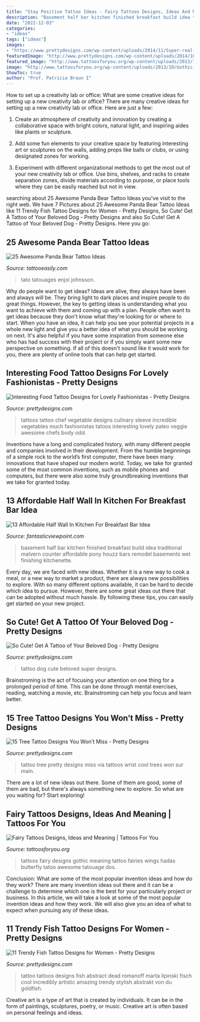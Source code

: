 ```yaml
---
title: "Stay Positive Tattoo Ideas - Fairy Tattoos Designs, Ideas And Meaning"
description: "Basement half bar kitchen finished breakfast build idea traditional malvern counter affordable pony houzz bars remodel basements wet finishing kitchenette"
date: "2022-12-03"
categories:
- "ideas"
tags: ["ideas"]
images:
- "https://www.prettydesigns.com/wp-content/uploads/2014/11/Super-real-Dog-Tattoo.jpg"
featuredImage: "http://www.prettydesigns.com/wp-content/uploads/2014/10/Vegetable-Tattoos.jpg"
featured_image: "http://www.tattoosforyou.org/wp-content/uploads/2013/10/Gothic-Fairy-Tattoos-For-Women.jpg"
image: "http://www.tattoosforyou.org/wp-content/uploads/2013/10/Gothic-Fairy-Tattoos-For-Women.jpg"
ShowToc: true
author: "Prof. Patricia Braun I"
---
```



How to set up a creativity lab or office: What are some creative ideas for setting up a new creativity lab or office?
There are many creative ideas for setting up a new creativity lab or office. Here are just a few: 
1. Create an atmosphere of creativity and innovation by creating a collaborative space with bright colors, natural light, and inspiring aides like plants or sculpture.

2. Add some fun elements to your creative space by featuring interesting art or sculptures on the walls, adding props like balls or clubs, or using designated zones for working.

3. Experiment with different organizational methods to get the most out of your new creativity lab or office. Use bins, shelves, and racks to create separation zones, divide materials according to purpose, or place tools where they can be easily reached but not in view.

	

		
searching about 25 Awesome Panda Bear Tattoo Ideas you've visit to the right web. We have 7 Pictures about 25 Awesome Panda Bear Tattoo Ideas like 11 Trendy Fish Tattoo Designs for Women - Pretty Designs, So Cute! Get A Tattoo of Your Beloved Dog - Pretty Designs and also So Cute! Get A Tattoo of Your Beloved Dog - Pretty Designs. Here you go:
		
    
## 25 Awesome Panda Bear Tattoo Ideas

<img loading=lazy src="http://www.tattooeasily.com/wp-content/uploads/2013/07/panda-tattoo-23.jpg" onerror="this.onerror=null;this.src='https://tse2.mm.bing.net/th?id=OIP._N01GQFX7NcNAUZhz7bdyQHaLH&amp;pid=15.1';" alt="25 Awesome Panda Bear Tattoo Ideas">

_Source: tattooeasily.com_

>tato tatouages enjoi johnsson. 

	

Why do people want to get ideas?
Ideas are alive, they always have been and always will be. They bring light to dark places and inspire people to do great things. However, the key to getting ideas is understanding what you want to achieve with them and coming up with a plan. 
People often want to get ideas because they don't know what they're looking for or where to start. When you have an idea, it can help you see your potential projects in a whole new light and give you a better idea of what you should be working on next. It's also helpful if you have some inspiration from someone else who has had success with their project or if you simply want some new perspective on something. If all of this doesn't sound like it would work for you, there are plenty of online tools that can help get started.

    
## Interesting Food Tattoo Designs For Lovely Fashionistas - Pretty Designs

<img loading=lazy src="http://www.prettydesigns.com/wp-content/uploads/2014/10/Vegetable-Tattoos.jpg" onerror="this.onerror=null;this.src='https://tse1.mm.bing.net/th?id=OIP.WiEkYExh6XZb5Z2u8C4U6AAAAA&amp;pid=15.1';" alt="Interesting Food Tattoo Designs for Lovely Fashionistas - Pretty Designs">

_Source: prettydesigns.com_

>tattoos tattoo chef vegetable designs culinary sleeve incredible vegetables much fashionistas tatoos interesting lovely paleo veggie awesome chefs body odd. 

	

Inventions have a long and complicated history, with many different people and companies involved in their development. From the humble beginnings of a simple rock to the world’s first computer, there have been many innovations that have shaped our modern world. Today, we take for granted some of the most common inventions, such as mobile phones and computers, but there were also some truly groundbreaking inventions that we take for granted today.

    
## 13 Affordable Half Wall In Kitchen For Breakfast Bar Idea

<img loading=lazy src="http://www.fantasticviewpoint.com/wp-content/uploads/2016/08/traditional-basement-634x422.jpg" onerror="this.onerror=null;this.src='https://tse2.mm.bing.net/th?id=OIP.ePthbJo8uMAEc_0H_o9GwQHaE7&amp;pid=15.1';" alt="13 Affordable Half Wall In Kitchen For Breakfast Bar Idea">

_Source: fantasticviewpoint.com_

>basement half bar kitchen finished breakfast build idea traditional malvern counter affordable pony houzz bars remodel basements wet finishing kitchenette. 

	

Every day, we are faced with new ideas. Whether it is a new way to cook a meal, or a new way to market a product, there are always new possibilities to explore. With so many different options available, it can be hard to decide which idea to pursue. However, there are some great ideas out there that can be adopted without much hassle. By following these tips, you can easily get started on your new project.

    
## So Cute! Get A Tattoo Of Your Beloved Dog - Pretty Designs

<img loading=lazy src="https://www.prettydesigns.com/wp-content/uploads/2014/11/Super-real-Dog-Tattoo.jpg" onerror="this.onerror=null;this.src='https://tse2.mm.bing.net/th?id=OIP.mR71IBA9afmqoSqR6VwDdgHaNS&amp;pid=15.1';" alt="So Cute! Get A Tattoo of Your Beloved Dog - Pretty Designs">

_Source: prettydesigns.com_

>tattoo dog cute beloved super designs. 

	

Brainstroming is the act of focusing your attention on one thing for a prolonged period of time. This can be done through mental exercises, reading, watching a movie, etc. Brainstroming can help you focus and learn better.

    
## 15 Tree Tattoo Designs You Won’t Miss - Pretty Designs

<img loading=lazy src="http://www.prettydesigns.com/wp-content/uploads/2014/12/Pretty-Tree-Tattoo.jpg" onerror="this.onerror=null;this.src='https://tse2.mm.bing.net/th?id=OIP.nb9UDflwb_YrzFrW3AcVDwHaNQ&amp;pid=15.1';" alt="15 Tree Tattoo Designs You Won’t Miss - Pretty Designs">

_Source: prettydesigns.com_

>tattoo tree pretty designs miss via tattoos wrist cool trees won sur main. 

	

There are a lot of new ideas out there. Some of them are good, some of them are bad, but there's always something new to explore. So what are you waiting for? Start exploring!

    
## Fairy Tattoos Designs, Ideas And Meaning | Tattoos For You

<img loading=lazy src="http://www.tattoosforyou.org/wp-content/uploads/2013/10/Gothic-Fairy-Tattoos-For-Women.jpg" onerror="this.onerror=null;this.src='https://tse3.mm.bing.net/th?id=OIP.upstDvVPBVfBaFVu35pKJAHaLH&amp;pid=15.1';" alt="Fairy Tattoos Designs, Ideas and Meaning | Tattoos For You">

_Source: tattoosforyou.org_

>tattoos fairy designs gothic meaning tattoo fairies wings hadas butterfly tatoo awesome tatouage dos. 

	

Conclusion: What are some of the most popular invention ideas and how do they work?
There are many invention ideas out there and it can be a challenge to determine which one is the best for your particularly project or business. In this article, we will take a look at some of the most popular invention ideas and how they work. We will also give you an idea of what to expect when pursuing any of these ideas.

    
## 11 Trendy Fish Tattoo Designs For Women - Pretty Designs

<img loading=lazy src="http://www.prettydesigns.com/wp-content/uploads/2014/09/Stylish-Fish-Tattoo-Design.jpg" onerror="this.onerror=null;this.src='https://tse1.mm.bing.net/th?id=OIP.GCzzLHpfrqs0lNW3tP66rQHaLS&amp;pid=15.1';" alt="11 Trendy Fish Tattoo Designs for Women - Pretty Designs">

_Source: prettydesigns.com_

>tattoo tattoos designs fish abstract dead romanoff marta lipinski fisch cool incredibly artistic amazing trendy stylish abstrakt von du goldfish. 

	

Creative art is a type of art that is created by individuals. It can be in the form of paintings, sculptures, poetry, or music. Creative art is often based on personal feelings and ideas.

